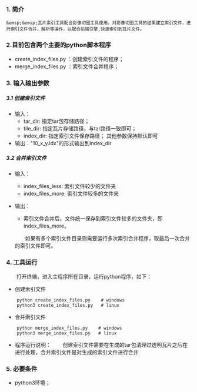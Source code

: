 ### 1. 简介

    &emsp;&emsp;瓦片索引工具配合影像切图工具使用，对影像切图工具的结果建立索引文件，进行索引文件合并，解析等操作，以配合前端引擎,快速索引到瓦片文件。

### 2.目前包含两个主要的python脚本程序
* create_index_files.py ：创建索引文件的程序；
* merge_index_files.py ：索引文件合并程序；

### 3. 输入输出参数
##### 3.1 创建索引文件
* 输入：
    * tar_dir: 指定tar包存储路径；
    * tile_dir: 指定瓦片存储路径，与tar路径一致即可；
    * index_dir: 指定索引文件保存路径；
    其他参数保持默认即可
* 输出："10_x_y.idx"的形式输出到index_dir

##### 3.2 合并索引文件
* 输入：
    * index_files_less: 索引文件较少的文件夹
    * index_files_more: 索引文件较多的文件夹

* 输出：
    * 索引文件合并后，文件统一保存到索引文件较多的文件夹，即index_files_more。

    &emsp;&emsp;如果有多个索引文件目录则需要运行多次索引合并程序，取最后一次合并的索引文件即可。


### 4. 工具运行
&emsp;&emsp;打开终端，进入主程序所在目录，运行python程序，如下：
* 创建索引文件 
``` 
    python create_index_files.py    # windows
    python3 create_index_files.py   # linux
```
<!-- *  -->
* 合并索引文件
``` 
    python merge_index_files.py    # windows
    python3 merge_index_files.py   # linux
```
* 程序运行说明：
    &emsp;&emsp;创建索引文件需要在生成的tar包清理过透明瓦片之后在进行处理，合并索引文件是对生成的索引文件进行合并
### 5. 必要条件
* python3环境；